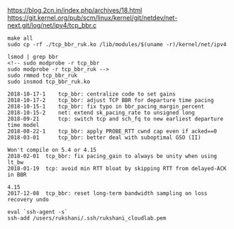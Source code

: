 https://blog.2cn.in/index.php/archives/18.html
https://git.kernel.org/pub/scm/linux/kernel/git/netdev/net-next.git/log/net/ipv4/tcp_bbr.c 

<!-- sudo modprobe tcp_bbr -->

```
make all
sudo cp -rf ./tcp_bbr_ruk.ko /lib/modules/$(uname -r)/kernel/net/ipv4
```

```
lsmod | grep bbr
<!-- sudo modprobe -r tcp_bbr 
sudo modprobe -r tcp_bbr_ruk -->
sudo rmmod tcp_bbr_ruk
sudo insmod tcp_bbr_ruk.ko
```

```
2018-10-17-1	tcp_bbr: centralize code to set gains
2018-10-17-2    tcp_bbr: adjust TCP BBR for departure time pacing
2018-10-15-1	tcp_bbr: fix typo in bbr_pacing_margin_percent
2018-10-15-2	net: extend sk_pacing_rate to unsigned long
2018-09-21	    tcp: switch tcp and sch_fq to new earliest departure time model
2018-08-22-1	tcp_bbr: apply PROBE_RTT cwnd cap even if acked==0
2018-03-01	    tcp_bbr: better deal with suboptimal GSO (II)

Won't compile on 5.4 or 4.15
2018-02-01	tcp_bbr: fix pacing_gain to always be unity when using lt_bw
2018-01-19	tcp: avoid min RTT bloat by skipping RTT from delayed-ACK in BBR

4.15
2017-12-08	tcp_bbr: reset long-term bandwidth sampling on loss recovery undo
```

```
eval `ssh-agent -s`
ssh-add /users/rukshani/.ssh/rukshani_cloudlab.pem
```